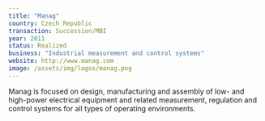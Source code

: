 ```yaml
---
title: "Manag"
country: Czech Republic 
transaction: Succession/MBI
year: 2011
status: Realized
business: "Industrial measurement and control systems"
website: http://www.manag.com
image: /assets/img/logos/manag.png
---
```


Manag is focused on design, manufacturing and assembly of low- and high-power electrical equipment and related measurement, regulation and control systems for all types of operating environments.
